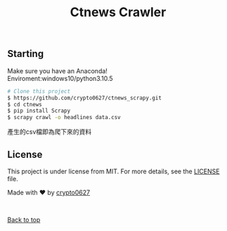 <div align="center" id="top"> </div>

<h1 align="center">Ctnews Crawler</h1>
<br>

## Starting 
Make sure you have an Anaconda! <br>
Enviroment:windows10/python3.10.5
```bash
# Clone this project
$ https://github.com/crypto0627/ctnews_scrapy.git
$ cd ctnews
$ pip install Scrapy
$ scrapy crawl -o headlines data.csv
```
產生的csv檔即為爬下來的資料

## License 

This project is under license from MIT. For more details, see the [LICENSE](LICENSE) file.


Made with :heart: by <a href="https://github.com/crypto0627" target="_blank">crypto0627</a>

&#xa0;

<a href="#top">Back to top</a>